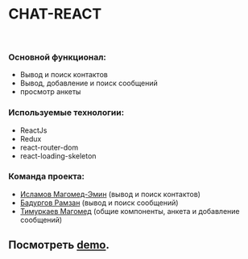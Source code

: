 # CHAT-REACT

<br>

<h3>Основной функционал:</h3>
<ul>
  <li>
    Вывод и поиск контактов
  </li>
  <li>
    Вывод, добавление и поиск сообщений
  </li>
  <li>
    просмотр анкеты
  </li>
</ul>

<h3>Используемые технологии:</h3>

<ul>
  <li>
    ReactJs
  </li>
  <li>
    Redux
  </li>
  <li>
    react-router-dom
  </li>
  <li>
    react-loading-skeleton
  </li>
</ul>

<h3>Команда проекта:</h3>

<ul>
  <li>
    <a href="https://github.com/EminIslamov">Исламов Магомед-Эмин</a> (вывод и поиск контактов)
  </li>
  <li>
    <a href="https://github.com/sirykey">Бадургов Рамзан</a> (вывод и поиск сообщений)
  </li>
  <li>
    <a href="https://github.com/TimurkaevM">Тимуркаев Магомед</a> (общие компоненты, анкета и добавление сообщений)
  </li>
</ul>

<h2>Посмотреть <a href="https://app-messeger.herokuapp.com/">demo</a>.</h2>
